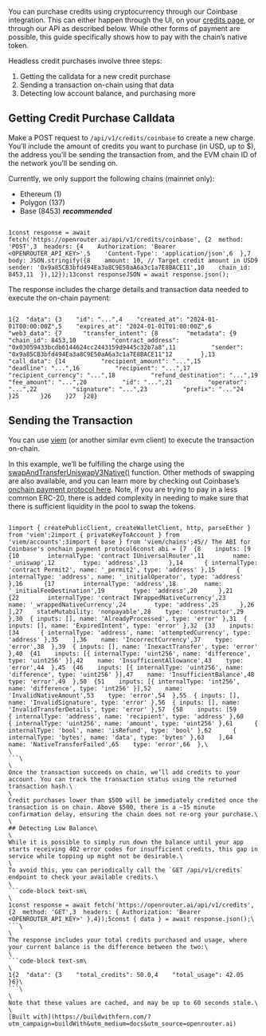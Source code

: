 You can purchase credits using cryptocurrency through our Coinbase integration. This can either happen through the UI, on your [credits page](https://openrouter.ai/settings/credits), or through our API as described below. While other forms of payment are possible, this guide specifically shows how to pay with the chain’s native token.

Headless credit purchases involve three steps:

1. Getting the calldata for a new credit purchase
2. Sending a transaction on-chain using that data
3. Detecting low account balance, and purchasing more

## Getting Credit Purchase Calldata

Make a POST request to `/api/v1/credits/coinbase` to create a new charge. You’ll include the amount of credits you want to purchase (in USD, up to $), the address you’ll be sending the transaction from, and the EVM chain ID of the network you’ll be sending on.

Currently, we only support the following chains (mainnet only):

- Ethereum (1)
- Polygon (137)
- Base (8453) **_recommended_**

```code-block text-sm

1const response = await fetch('https://openrouter.ai/api/v1/credits/coinbase', {2  method: 'POST',3  headers: {4    Authorization: 'Bearer <OPENROUTER_API_KEY>',5    'Content-Type': 'application/json',6  },7  body: JSON.stringify({8    amount: 10, // Target credit amount in USD9    sender: '0x9a85CB3bfd494Ea3a8C9E50aA6a3c1a7E8BACE11',10    chain_id: 8453,11  }),12});13const responseJSON = await response.json();
```

The response includes the charge details and transaction data needed to execute the on-chain payment:

```code-block text-sm

1{2  "data": {3    "id": "...",4    "created_at": "2024-01-01T00:00:00Z",5    "expires_at": "2024-01-01T01:00:00Z",6    "web3_data": {7      "transfer_intent": {8        "metadata": {9          "chain_id": 8453,10          "contract_address": "0x03059433bcdb6144624cc2443159d9445c32b7a8",11          "sender": "0x9a85CB3bfd494Ea3a8C9E50aA6a3c1a7E8BACE11"12        },13        "call_data": {14          "recipient_amount": "...",15          "deadline": "...",16          "recipient": "...",17          "recipient_currency": "...",18          "refund_destination": "...",19          "fee_amount": "...",20          "id": "...",21          "operator": "...",22          "signature": "...",23          "prefix": "..."24        }25      }26    }27  }28}

```

## Sending the Transaction

You can use [viem](https://viem.sh/) (or another similar evm client) to execute the transaction on-chain.

In this example, we’ll be fulfilling the charge using the [swapAndTransferUniswapV3Native()](https://github.com/coinbase/commerce-onchain-payment-protocol/blob/d891289bd1f41bb95f749af537f2b6a36b17f889/contracts/interfaces/ITransfers.sol#L168-L171) function. Other methods of swapping are also available, and you can learn more by checking out Coinbase’s [onchain payment protocol here](https://github.com/coinbase/commerce-onchain-payment-protocol/tree/master). Note, if you are trying to pay in a less common ERC-20, there is added complexity in needing to make sure that there is sufficient liquidity in the pool to swap the tokens.

```code-block text-sm

1import { createPublicClient, createWalletClient, http, parseEther } from 'viem';2import { privateKeyToAccount } from 'viem/accounts';3import { base } from 'viem/chains';45// The ABI for Coinbase's onchain payment protocol6const abi = [7  {8    inputs: [9      {10        internalType: 'contract IUniversalRouter',11        name: '_uniswap',12        type: 'address',13      },14      { internalType: 'contract Permit2', name: '_permit2', type: 'address' },15      { internalType: 'address', name: '_initialOperator', type: 'address' },16      {17        internalType: 'address',18        name: '_initialFeeDestination',19        type: 'address',20      },21      {22        internalType: 'contract IWrappedNativeCurrency',23        name: '_wrappedNativeCurrency',24        type: 'address',25      },26    ],27    stateMutability: 'nonpayable',28    type: 'constructor',29  },30  { inputs: [], name: 'AlreadyProcessed', type: 'error' },31  { inputs: [], name: 'ExpiredIntent', type: 'error' },32  {33    inputs: [34      { internalType: 'address', name: 'attemptedCurrency', type: 'address' },35    ],36    name: 'IncorrectCurrency',37    type: 'error',38  },39  { inputs: [], name: 'InexactTransfer', type: 'error' },40  {41    inputs: [{ internalType: 'uint256', name: 'difference', type: 'uint256' }],42    name: 'InsufficientAllowance',43    type: 'error',44  },45  {46    inputs: [{ internalType: 'uint256', name: 'difference', type: 'uint256' }],47    name: 'InsufficientBalance',48    type: 'error',49  },50  {51    inputs: [{ internalType: 'int256', name: 'difference', type: 'int256' }],52    name: 'InvalidNativeAmount',53    type: 'error',54  },55  { inputs: [], name: 'InvalidSignature', type: 'error' },56  { inputs: [], name: 'InvalidTransferDetails', type: 'error' },57  {58    inputs: [59      { internalType: 'address', name: 'recipient', type: 'address' },60      { internalType: 'uint256', name: 'amount', type: 'uint256' },61      { internalType: 'bool', name: 'isRefund', type: 'bool' },62      { internalType: 'bytes', name: 'data', type: 'bytes' },63    ],64    name: 'NativeTransferFailed',65    type: 'error',66  },\
\
```\
\
Once the transaction succeeds on chain, we’ll add credits to your account. You can track the transaction status using the returned transaction hash.\
\
Credit purchases lower than $500 will be immediately credited once the transaction is on chain. Above $500, there is a ~15 minute confirmation delay, ensuring the chain does not re-org your purchase.\
\
## Detecting Low Balance\
\
While it is possible to simply run down the balance until your app starts receiving 402 error codes for insufficient credits, this gap in service while topping up might not be desirable.\
\
To avoid this, you can periodically call the `GET /api/v1/credits` endpoint to check your available credits.\
\
```code-block text-sm\
\
1const response = await fetch('https://openrouter.ai/api/v1/credits', {2  method: 'GET',3  headers: { Authorization: 'Bearer <OPENROUTER_API_KEY>' },4});5const { data } = await response.json();\
```\
\
The response includes your total credits purchased and usage, where your current balance is the difference between the two:\
\
```code-block text-sm\
\
1{2  "data": {3    "total_credits": 50.0,4    "total_usage": 42.05  }6}\
```\
\
Note that these values are cached, and may be up to 60 seconds stale.\
\
[Built with](https://buildwithfern.com/?utm_campaign=buildWith&utm_medium=docs&utm_source=openrouter.ai)